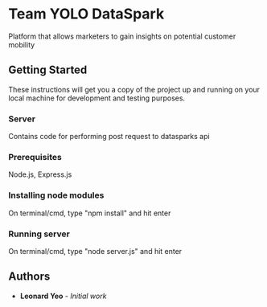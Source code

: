 # Team YOLO DataSpark

Platform that allows marketers to gain insights on potential customer mobility

## Getting Started

These instructions will get you a copy of the project up and running on your local machine for development and testing purposes.

### Server

Contains code for performing post request to datasparks api

### Prerequisites

Node.js, Express.js

### Installing node modules

On terminal/cmd, type "npm install" and hit enter

### Running server

On terminal/cmd, type "node server.js" and hit enter

## Authors

* **Leonard Yeo** - *Initial work*
